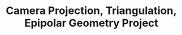 ---
layout: page
title: Camera Projection, Triangulation, Epipolar Geometry Project
description: Implemented 3D reconstruction from 2D motion capture images, using camera calibration, triangulation, and the eight-point algorithm to derive spatial information and understand relationships.
img: assets/img/camproj.jpg
redirect: ../assets/pdf/camera_projection_project.pdf
importance: 1
category: fun
---